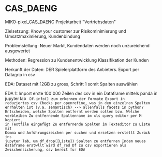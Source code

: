 # CAS_DAENG
MIKO-pixel_CAS_DAENG
Projektarbeit "Vertriebsdaten"

Zielsetzung: 
Know your customer zur Risikominimierung und Umsatzmaximierung, Kundenbindung

Problemstellung:
Neuer Markt, Kundendaten werden noch unzureichend ausgewertet

Methoden:
Regression zu Kundenentwicklung
Klassifikation der Kunden

Herkunft der Daten:
DER Spielerplattform des Anbieters. Export per Datagrip in csv

EDA:
Dataset mit 12GB zu gross, Schritt 1 somit Spalten auswählen

EDA 1:
Import erste 100'000 Zeilen des csv in ein Dataframe mittels panda in jupyter lab
<code>
Df.info() zum erkennen der Formate
Export in reduziertes csv
Checks per openrefine, was in den einzelnen Spalten enrhalten ist (v.a. semantisch)
--> allenfalls facets in python?
Entscheiden, welche Spalten entfernt werden sollen bzw. Welche verbleiben
Zu entfernende Spaltenname im xls query editor per M kopiert, in Textfile eingefügt
Zu entfernende Spalten im Texteditor zu Liste mit Komma und Anführungszeichen per suchen und ersetzen erstellt
Zurück ins jupyter lab, um df_drop([Liste]) Spalten zu entfernen
Indem neues dataframe erstwllt wird df_red
Df zu csv exportieren als Zwischensicherung, csv bereit für EDA
